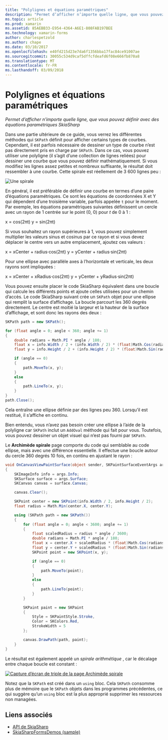 ```yaml
---
title: "Polylignes et équations paramétriques"
description: "Permet d’afficher n’importe quelle ligne, que vous pouvez définir avec des équations paramétriques SkiaSharp"
ms.topic: article
ms.prod: xamarin
ms.assetid: 85AEBB33-E954-4364-A6E1-808FAB197BEE
ms.technology: xamarin-forms
author: charlespetzold
ms.author: chape
ms.date: 03/10/2017
ms.openlocfilehash: e40fd215d23e7da6f1356bba17fac84ce91007ae
ms.sourcegitcommit: 30055c534d9caf5dffcfdeafd6f08e666fb870a8
ms.translationtype: MT
ms.contentlocale: fr-FR
ms.lasthandoff: 03/09/2018
---
```

# <a name="polylines-and-parametric-equations"></a>Polylignes et équations paramétriques

_Permet d’afficher n’importe quelle ligne, que vous pouvez définir avec des équations paramétriques SkiaSharp_

Dans une partie ultérieure de ce guide, vous verrez les différentes méthodes qui `SKPath` définit pour afficher certains types de courbes. Cependant, il est parfois nécessaire de dessiner un type de courbe n’est pas directement pris en charge par `SKPath`. Dans ce cas, vous pouvez utiliser une polyligne (il s’agit d’une collection de lignes reliées) pour dessiner une courbe que vous pouvez définir mathématiquement. Si vous modifiez les lignes assez petites et nombreux suffisante, le résultat doit ressembler à une courbe. Cette spirale est réellement de 3 600 lignes peu :

![](polylines-images/spiralexample.png "Une spirale")

En général, il est préférable de définir une courbe en termes d’une paire d’équations paramétriques. Ce sont les équations de coordonnées X et Y qui dépendent d’une troisième variable, parfois appelée `t` pour le moment. Par exemple, les équations paramétriques suivantes définissent un cercle avec un rayon de 1 centrée sur le point (0, 0) pour *t* de 0 à 1 :

 x = cos(2πt) y = sin(2πt)

 Si vous souhaitez un rayon supérieures à 1, vous pouvez simplement multiplier les valeurs sinus et cosinus par ce rayon et si vous devez déplacer le centre vers un autre emplacement, ajoutez ces valeurs :

 x = xCenter + radius·cos(2πt) y = yCenter + radius·sin(2πt)

Pour une ellipse avec parallèle axes à l’horizontale et verticale, les deux rayons sont impliquées :

x = xCenter + xRadius·cos(2πt) y = yCenter + yRadius·sin(2πt)

Vous pouvez ensuite placer le code SkiaSharp équivalent dans une boucle qui calcule les différents points et ajoute celles utilisées pour un chemin d’accès. Le code SkiaSharp suivant crée un `SKPath` objet pour une ellipse qui remplit la surface d’affichage. La boucle parcourt les 360 degrés directement. Le centre est moitié la largeur et la hauteur de la surface d’affichage, et sont donc les rayons des deux :

```csharp
SKPath path = new SKPath();

for (float angle = 0; angle < 360; angle += 1)
{
    double radians = Math.PI * angle / 180;
    float x = info.Width / 2 + (info.Width / 2) * (float)Math.Cos(radians);
    float y = info.Height / 2 + (info.Height / 2) * (float)Math.Sin(radians);

    if (angle == 0)
    {
        path.MoveTo(x, y);
    }
    else
    {
        path.LineTo(x, y);
    }
}
path.Close();
```

Cela entraîne une ellipse définie par des lignes peu 360. Lorsqu’il est restitué, il s’affiche en continu.

Bien entendu, vous n’avez pas besoin créer une ellipse à l’aide de la polyligne car `SKPath` inclut un `AddOval` méthode qui fait pour vous. Toutefois, vous pouvez dessiner un objet visuel qui n’est pas fourni par `SKPath`.

Le **Archimède spirale** page comporte du code qui semblable au code ellipse, mais avec une différence essentielle. Il effectue une boucle autour du cercle 360 degrés 10 fois, en continu en ajustant le rayon :

```csharp
void OnCanvasViewPaintSurface(object sender, SKPaintSurfaceEventArgs args)
{
    SKImageInfo info = args.Info;
    SKSurface surface = args.Surface;
    SKCanvas canvas = surface.Canvas;

    canvas.Clear();

    SKPoint center = new SKPoint(info.Width / 2, info.Height / 2);
    float radius = Math.Min(center.X, center.Y);

    using (SKPath path = new SKPath())
    {
        for (float angle = 0; angle < 3600; angle += 1)
        {
            float scaledRadius = radius * angle / 3600;
            double radians = Math.PI * angle / 180;
            float x = center.X + scaledRadius * (float)Math.Cos(radians);
            float y = center.Y + scaledRadius * (float)Math.Sin(radians);
            SKPoint point = new SKPoint(x, y);

            if (angle == 0)
            {
                path.MoveTo(point);
            }
            else
            {
                path.LineTo(point);
            }
        }

        SKPaint paint = new SKPaint
        {
            Style = SKPaintStyle.Stroke,
            Color = SKColors.Red,
            StrokeWidth = 5
        };

        canvas.DrawPath(path, paint);
    }
}
```

Le résultat est également appelé un *spirale arithmétique* , car le décalage entre chaque boucle est constant :

[![](polylines-images/archimedeanspiral-small.png "Capture d’écran de triple de la page Archimède spirale")](polylines-images/archimedeanspiral-large.png#lightbox "Triple capture d’écran de la page Archimède spirale")

Notez que la `SKPath` est créé dans un `using` bloc. Cela `SKPath` consomme plus de mémoire que le `SKPath` objets dans les programmes précédentes, ce qui suggère qu’un `using` bloc est la plus approprié supprimer les ressources non managées.


## <a name="related-links"></a>Liens associés

- [API de SkiaSharp](https://developer.xamarin.com/api/root/SkiaSharp/)
- [SkiaSharpFormsDemos (sample)](https://developer.xamarin.com/samples/xamarin-forms/SkiaSharpForms/SkiaSharpFormsDemos/)
